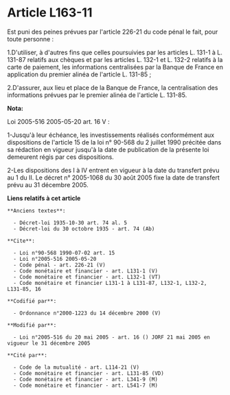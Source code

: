 # Article L163-11

Est puni des peines prévues par l'article 226-21 du code pénal le fait, pour toute personne : 

1.D'utiliser, à d'autres fins que celles poursuivies par les articles L. 131-1 à L. 131-87 relatifs aux chèques et par les
articles L. 132-1 et L. 132-2 relatifs à la carte de paiement, les informations centralisées par la Banque de France en
application du premier alinéa de l'article L. 131-85 ; 

2.D'assurer, aux lieu et place de la Banque de France, la centralisation des informations prévues par le premier alinéa de
l'article L. 131-85.

**Nota:**

Loi 2005-516 2005-05-20 art. 16 V : 

1-Jusqu'à leur échéance, les investissements réalisés conformément aux dispositions de l'article 15 de la loi n° 90-568 du 2
juillet 1990 précitée dans sa rédaction en vigueur jusqu'à la date de publication de la présente loi demeurent régis par ces
dispositions. 

2-Les dispositions des I à IV entrent en vigueur à la date du transfert prévu au 1 du II. Le décret n° 2005-1068 du 30 août
2005 fixe la date de transfert prévu au 31 décembre 2005.

**Liens relatifs à cet article**

	**Anciens textes**:

	  - Décret-loi 1935-10-30 art. 74 al. 5
	  - Décret-loi du 30 octobre 1935 - art. 74 (Ab)

	**Cite**:

	  - Loi n°90-568 1990-07-02 art. 15
	  - Loi n°2005-516 2005-05-20
	  - Code pénal - art. 226-21 (V)
	  - Code monétaire et financier - art. L131-1 (V)
	  - Code monétaire et financier - art. L132-1 (VT)
	  - Code monétaire et financier L131-1 à L131-87, L132-1, L132-2, L131-85, 16

	**Codifié par**:

	  - Ordonnance n°2000-1223 du 14 décembre 2000 (V)

	**Modifié par**:

	  - Loi n°2005-516 du 20 mai 2005 - art. 16 () JORF 21 mai 2005 en vigueur le 31 décembre 2005

	**Cité par**:

	  - Code de la mutualité - art. L114-21 (V)
	  - Code monétaire et financier - art. L131-85 (VD)
	  - Code monétaire et financier - art. L341-9 (M)
	  - Code monétaire et financier - art. L541-7 (M)
